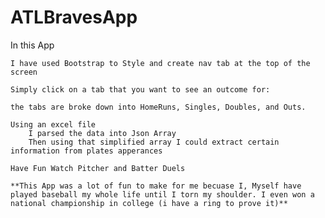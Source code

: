 # ATLBravesApp

In this App 

    I have used Bootstrap to Style and create nav tab at the top of the screen

    Simply click on a tab that you want to see an outcome for: 

    the tabs are broke down into HomeRuns, Singles, Doubles, and Outs.

    Using an excel file
        I parsed the data into Json Array
        Then using that simplified array I could extract certain information from plates apperances

    Have Fun Watch Pitcher and Batter Duels

    **This App was a lot of fun to make for me becuase I, Myself have played baseball my whole life until I torn my shoulder. I even won a national championship in college (i have a ring to prove it)**